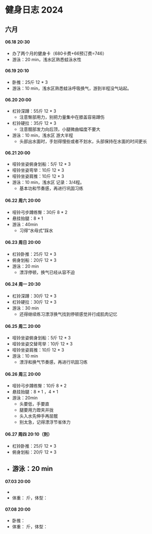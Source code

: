 # 健身日志 2024

## 六月

#### 06.18 20:30

- 办了两个月的健身卡（680卡费+66预订费=746）
- 游泳：20 min，浅水区熟悉蛙泳水性

#### 06.19 20:10

- 卧推：25斤 12 * 3
- 游泳：10 min，浅水区熟悉蛙泳呼吸换气，游到半程没气站起。

#### 06.20 20:00

- 杠铃深蹲：55斤 12 * 3
  - 注意臀部用力，别把力量集中在膝盖容易蹲伤
- 杠铃硬拉：35斤 12 * 3
  - 注意髋部发力向后顶，小腿微曲幅度不要大
- 游泳：10 min，浅水区 游大半程
  - 头部出水面时，手划得慢些或者不划水，头部保持在水面的时间更长

#### 06.21 20:00

- 哑铃坐姿俯身划船：5斤 12 * 3
- 哑铃坐姿弯举：10斤 12 * 3 
- 哑铃坐姿肩推：10斤 12 * 3 
- 游泳：10 min，浅水区 记录：3/4程。
  - 基本功和节奏感，再进行巩固习练

#### 06.22 周六 20:00

- 哑铃弓步蹲练臀：30斤 8 * 2
- 悬挂抬腿：8 * 1
- 游泳：40min
  - 习得“水母式”踩水

#### 06.23 周日 20:00

- 杠铃卧推：25斤 12 * 3
- 俯身划船：20斤 12 * 3
- 游泳：20 min 
  - 漂浮停顿，换气已经从容不迫

#### 06.24 周一 20:30

- 杠铃深蹲：30斤 12 * 3
- 杠铃硬拉：30斤 12 * 3
- 游泳：30 min 
  - 还得继续练习漂浮换气找到停顿感觉并行成肌肉记忆

#### 06.25 周二 20:00

- 哑铃坐姿俯身划船：5斤 12 * 3
- 哑铃坐姿交替弯举：10斤 12 * 3 
- 哑铃坐姿肩推：10斤 12 * 3 
- 游泳：10 min
  - 漂浮和换气节奏感，再进行巩固习练

#### 06.26 周三 20:00

- 哑铃弓步蹲练臀：10斤 8 * 2
- 悬挂抬腿：8 * 1 ，4 * 1
- 游泳：20min
  - 头要低，手要直
  - 腿要用力蹬夹并拢
  - 头入水先伸手再屈髋
  - 别太急，记得漂浮节省体力

#### 06.27 周四 20:10（到）

- 杠铃卧推：25斤 12 * 3
- 俯身划船：20斤 12 * 3
- 游泳：20 min
  - 

#### 07.03 20:00

- 
- 体重： 斤，体型： 

#### 07.08 20:00

- 卧推：
- 体重： 斤，体型： 